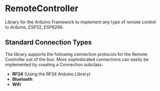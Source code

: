 # RemoteController

Library for the Arduino Framework to implement any type of remote control to Arduino, ESP32, ESP8266.

## Standard Connection Types

The library supports the following connection protocols for the Remote Controller out of the box. More sophisticated connections can easily be implemented by creating a Connection subclass.

- __RF24__ (Using the RF24 Arduino Library)
- __Bluetooth__
- __Wifi__

